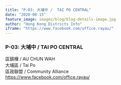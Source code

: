 ```yaml
---
title: "P-03: 大埔中 /  TAI PO CENTRAL"
date: "2020-08-15"
feature_image: images/blog/blog-details-image.jpg
author: "Hong Kong Districts Info"
iframe: "https://www.facebook.com/office.rayau/"
---
```


### P-03: 大埔中 /  TAI PO CENTRAL  
區鎮樺 /  AU CHUN WAH  
大埔區 / Tai Po  
區政聯盟 /  Community Alliance  
https://www.facebook.com/office.rayau/
